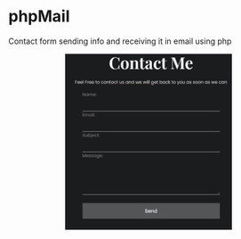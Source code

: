 # phpMail
Contact form sending info and receiving it in email using php
<div align="center">
    <img src="form.png" width="300px"</img> 
</div>
